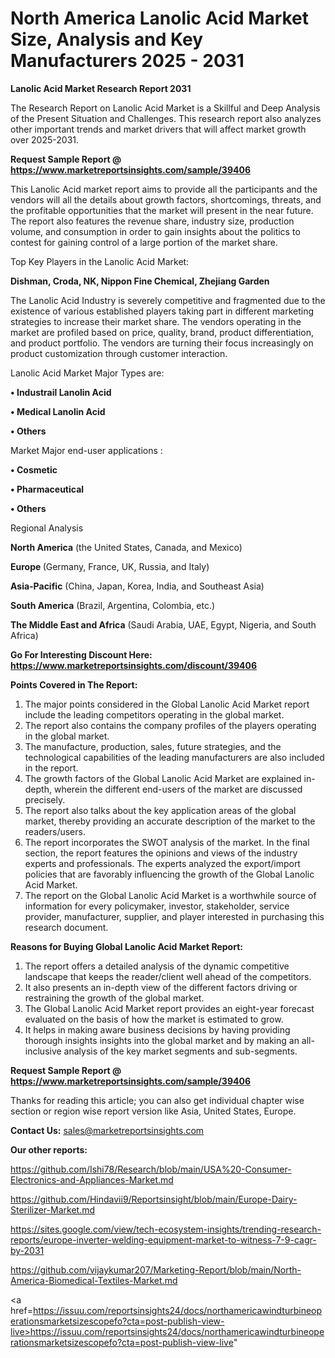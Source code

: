 # North America Lanolic Acid Market Size, Analysis and Key Manufacturers 2025 - 2031

<strong>Lanolic Acid Market Research Report 2031</strong>

The Research Report on Lanolic Acid Market is a Skillful and Deep Analysis of the Present Situation and Challenges. This research report also analyzes other important trends and market drivers that will affect market growth over 2025-2031.

<strong>Request Sample Report @ <a href=https://www.marketreportsinsights.com/sample/39406>https://www.marketreportsinsights.com/sample/39406</a></strong>

This Lanolic Acid market report aims to provide all the participants and the vendors will all the details about growth factors, shortcomings, threats, and the profitable opportunities that the market will present in the near future. The report also features the revenue share, industry size, production volume, and consumption in order to gain insights about the politics to contest for gaining control of a large portion of the market share.

Top Key Players in the Lanolic Acid Market:

<strong>Dishman, Croda, NK, Nippon Fine Chemical, Zhejiang Garden</strong>

The Lanolic Acid Industry is severely competitive and fragmented due to the existence of various established players taking part in different marketing strategies to increase their market share. The vendors operating in the market are profiled based on price, quality, brand, product differentiation, and product portfolio. The vendors are turning their focus increasingly on product customization through customer interaction.

Lanolic Acid Market Major Types are:

<strong>•  Industrail Lanolin Acid

•  Medical Lanolin Acid

•  Others</strong>

Market Major end-user applications :

<strong>•  Cosmetic

•  Pharmaceutical

•  Others</strong>

Regional Analysis

</u><strong><b>North America</b></strong> (the United States, Canada, and Mexico)

<strong><b>Europe </b></strong>(Germany, France, UK, Russia, and Italy)

<strong><b>Asia-Pacific</b></strong> (China, Japan, Korea, India, and Southeast Asia)

<strong><b>South America</b></strong> (Brazil, Argentina, Colombia, etc.)

<strong><b>The Middle East and Africa</b></strong> (Saudi Arabia, UAE, Egypt, Nigeria, and South Africa)

<strong>Go For Interesting Discount Here: <a href=https://www.marketreportsinsights.com/discount/39406>https://www.marketreportsinsights.com/discount/39406</a></strong>

<strong>Points Covered in The Report:</strong>
<ol>
  <li>The major points considered in the Global Lanolic Acid Market report include the leading competitors operating in the global market.</li>
  <li>The report also contains the company profiles of the players operating in the global market.</li>
  <li>The manufacture, production, sales, future strategies, and the technological capabilities of the leading manufacturers are also included in the report.</li>
  <li>The growth factors of the Global Lanolic Acid Market are explained in-depth, wherein the different end-users of the market are discussed precisely.</li>
  <li>The report also talks about the key application areas of the global market, thereby providing an accurate description of the market to the readers/users.</li>
  <li>The report incorporates the SWOT analysis of the market. In the final section, the report features the opinions and views of the industry experts and professionals. The experts analyzed the export/import policies that are favorably influencing the growth of the Global Lanolic Acid Market.</li>
  <li>The report on the Global Lanolic Acid Market is a worthwhile source of information for every policymaker, investor, stakeholder, service provider, manufacturer, supplier, and player interested in purchasing this research document.</li>
</ol>
<strong>Reasons for Buying Global Lanolic Acid Market Report:</strong>

<ol>
  <li>The report offers a detailed analysis of the dynamic competitive landscape that keeps the reader/client well ahead of the competitors.</li>
  <li>It also presents an in-depth view of the different factors driving or restraining the growth of the global market.</li>
  <li>The Global Lanolic Acid Market report provides an eight-year forecast evaluated on the basis of how the market is estimated to grow.</li>
  <li>It helps in making aware business decisions by having providing thorough insights insights into the global market and by making an all-inclusive analysis of the key market segments and sub-segments.</li>
</ol>
<strong>Request Sample Report @ <a href=https://www.marketreportsinsights.com/sample/39406>https://www.marketreportsinsights.com/sample/39406</a></strong>


Thanks for reading this article; you can also get individual chapter wise section or region wise report version like Asia, United States, Europe.

<strong>Contact Us:</strong>
sales@marketreportsinsights.com

<strong>Our other reports:</strong>

<a href=https://github.com/Ishi78/Research/blob/main/USA%20-Consumer-Electronics-and-Appliances-Market.md>https://github.com/Ishi78/Research/blob/main/USA%20-Consumer-Electronics-and-Appliances-Market.md</a>

<a href=https://github.com/Hindavii9/Reportsinsight/blob/main/Europe-Dairy-Sterilizer-Market.md>https://github.com/Hindavii9/Reportsinsight/blob/main/Europe-Dairy-Sterilizer-Market.md</a>

<a href=https://sites.google.com/view/tech-ecosystem-insights/trending-research-reports/europe-inverter-welding-equipment-market-to-witness-7-9-cagr-by-2031>https://sites.google.com/view/tech-ecosystem-insights/trending-research-reports/europe-inverter-welding-equipment-market-to-witness-7-9-cagr-by-2031</a>

<a href=https://github.com/vijaykumar207/Marketing-Report/blob/main/North-America-Biomedical-Textiles-Market.md>https://github.com/vijaykumar207/Marketing-Report/blob/main/North-America-Biomedical-Textiles-Market.md</a>

<a href=https://issuu.com/reportsinsights24/docs/northamericawindturbineoperationsmarketsizescopefo?cta=post-publish-view-live>https://issuu.com/reportsinsights24/docs/northamericawindturbineoperationsmarketsizescopefo?cta=post-publish-view-live</a>"
